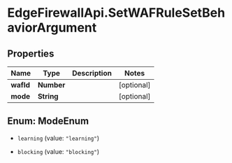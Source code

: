# EdgeFirewallApi.SetWAFRuleSetBehaviorArgument

## Properties

Name | Type | Description | Notes
------------ | ------------- | ------------- | -------------
**wafId** | **Number** |  | [optional] 
**mode** | **String** |  | [optional] 



## Enum: ModeEnum


* `learning` (value: `"learning"`)

* `blocking` (value: `"blocking"`)





